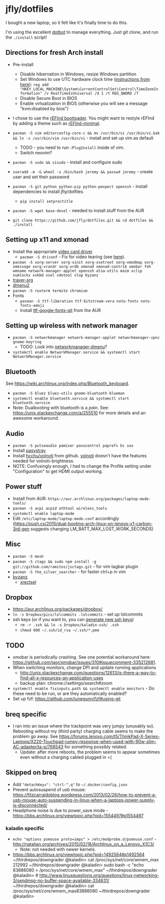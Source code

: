 # jfly/dotfiles

I bought a new laptop, so it felt like it's finally time to do this.

I'm using the excellent [dotbot](https://github.com/anishathalye/dotbot) to
manage everything. Just git clone, and run the `./install` script!

## Directions for fresh Arch install
- Pre-install
  - Disable hibernation in Windows, resize Windows partition
  - Set Windows to use UTC hardware clock time ([instructions from here](https://wiki.archlinux.org/index.php/time#UTC_in_Windows)): `reg add "HKEY_LOCAL_MACHINE\System\CurrentControlSet\Control\TimeZoneInformation" /v RealTimeIsUniversal /d 1 /t REG_QWORD /f`
  - Disable Secure Boot in BIOS
  - Enable virtualization in BIOS (otherwise you will see a message "kvm:disabled by bios")
- I chose to use the [rEFInd bootloader](https://wiki.archlinux.org/index.php/REFInd). You might want to restyle rEFInd by adding a theme such as [rEFInd-minimal](https://github.com/EvanPurkhiser/rEFInd-minimal).

- `pacman -S vim editorconfig-core-c && mv /usr/bin/vi /usr/bin/vi.bak && ln -s /usr/bin/vim /usr/bin/vi` - install and set up vim as default
  - TODO - you need to run `:PlugInstall` inside of vim.
  - Switch neovim?
- `pacman -S sudo && visudo` - install and configure sudo
- `useradd -m -G wheel -s /bin/bash jeremy && passwd jeremy` - create user and set their password
- `pacman -S git python python-pip python-pexpect openssh` - install dependencies to install jfly/dotfiles
    - `pip install setproctitle`
- `pacman -S wget base-devel` - needed to install stuff from the AUR
- `git clone https://github.com/jfly/dotfiles.git && cd dotfiles && ./install`

## Setting up x11 and xmonad
- Install the appropriate [video card driver](https://wiki.archlinux.org/index.php/xorg#Driver_installation)
  - `pacman -S driconf` - Fix for video tearing (see [here](http://www.apolitech.com/2017/04/20how-to-solve-video-tearing-on-intel.html)).
- `pacman -S xorg-server xorg-xinit xorg-xsetroot xorg-xmodmap xorg-xmessage xorg-xrandr xorg-xrdb xmonad xmonad-contrib xmobar feh wmname network-manager-applet openssh alsa-utils maim xclip numlockx xvkbd xsel xdotool slop byzanz `
- [trayer-srg](https://aur.archlinux.org/packages/trayer-srg-git/)
- [dmenu2](https://aur.archlinux.org/packages/dmenu2/)
- `pacman -S roxterm termite chromium`
- Fonts
  - `pacman -S ttf-liberation ttf-bitstream-vera noto-fonts noto-fonts-emoji`
  - Install [ttf-google-fonts-git](https://aur.archlinux.org/packages/ttf-google-fonts-git/) from the AUR

## Setting up wireless with network manager
- `pacman -S networkmanager network-manager-applet networkmanager-vpnc gnome-keyring`
  - TODO: Look into [networkmanager-dmenu](https://github.com/firecat53/networkmanager-dmenu)?
- `systemctl enable NetworkManager.service && systemctl start NetworkManager.service`

## Bluetooth
See <https://wiki.archlinux.org/index.php/Bluetooth_keyboard>.

- `pacman -S bluez bluez-utils gnome-bluetooth blueman`
- `systemctl enable bluetooth.service && systemctl start bluetooth.service`
- Note: Dualbooting with bluetooth is a *pain*. See: https://unix.stackexchange.com/a/255510 for more details and an awesome workaround.

## Audio
- `pacman -S pulseaudio pamixer pavucontrol paprefs bc sox`
- Install [pasystray](https://aur.archlinux.org/cgit/aur.git/snapshot/pasystray.tar.gz)
- Install [hcchu/volnoti](https://github.com/hcchu/volnoti#new-options-in-this-fork) from github. [volnoti](https://aur.archlinux.org/packages/volnoti) doesn't have the features needed for volnoti-brightness.
- NOTE: Confusingly enough, I had to change the Profile setting under "Configuration" to get HDMI output working.

## Power stuff
- Install from AUR: `https://aur.archlinux.org/packages/laptop-mode-tools/`
- `pacman -S acpi acpid ethtool wireless_tools`
- `systemctl enable laptop-mode`
- Edit `/etc/laptop-mode/laptop-mode.conf` accordingly (https://push.cx/2015/dual-booting-arch-linux-on-lenovo-x1-carbon-3rd-gen suggests changing LM_BATT_MAX_LOST_WORK_SECONDS)

## Misc
- `pacman -S mosh`
- `pacman -S ctags && sudo npm install -g git://github.com/ramitos/jsctags.git` - for vim tagbar plugin
- `pacman -S the_silver_searcher` - for faster ctrl+p in vim
- [byzanz](https://aur.archlinux.org/packages/byzanz/)
  - [xrectsel](https://aur.archlinux.org/packages/xrectsel/)

## Dropbox
- https://aur.archlinux.org/packages/dropbox/
- `ln -s Dropbox/pics/lolcommits .lolcommits` - set up lolcommits
- ssh keys (or if you want to, you can [generate new ssh keys](https://help.github.com/articles/generating-ssh-keys/))
  - `rm -r .ssh && ln -s Dropbox/kaladin-ssh/ .ssh`
  - `chmod 600 ~/.ssh/id_rsa ~/.ssh/*.pem`

## TODO
- xmobar is periodically crashing. See one potential workaround here: https://github.com/jaor/xmobar/issues/310#issuecomment-335212681.
- When switching monitors, change DPI and update running applications
  - http://unix.stackexchange.com/questions/12613/is-there-a-way-to-find-all-x-resources-an-application-uses
  - backup plan: chrome://settings/search#zoom
- `systemctl enable fixinputs.path && systemctl enable monitors` - Do these need to be run, or are they automatically enabled?
- Set up fzf: https://github.com/junegunn/fzf#using-git

## breq specific

- I ran into an issue where the trackpoint was very jumpy (unusably so). Rebooting without my (third party) charging cable seems to make the problem go away. See https://forums.lenovo.com/t5/ThinkPad-X-Series-Laptops/X220-Touchpad-jumpy-response-when-used-with-90w-slim-AC-adapter/ta-p/766543 for something possibly related.
  - Update: after more reboots, the problem seems to appear sometimes even without a charging cabled plugged in =(

## Skipped on breq
- Add `"detachKeys": "ctrl-^,q"` to `~/.docker/config.json`
- Prevent autosuspend of usb mouse: https://fitzcarraldoblog.wordpress.com/2013/02/26/how-to-prevent-a-usb-mouse-auto-suspending-in-linux-when-a-laptops-power-supply-is-disconnected/
- Headphone noise is due to power_save mode - https://bbs.archlinux.org/viewtopic.php?pid=1554497#p1554497

### kaladin specific

- `echo "options psmouse proto=imps" > /etc/modprobe.d/psmouse.conf` - http://natalian.org/archives/2015/02/18/Archlinux_on_a_Lenovo_X1C3/
  - Note: not needed with newer kernels.
- https://bbs.archlinux.org/viewtopic.php?pid=1492564#p1492564
~/thirdrepos/downgrader @kaladin> cat /proc/sys/net/core/wmem_max
212992
~/thirdrepos/downgrader @kaladin> sudo bash -c "echo 83886080 > /proc/sys/net/core/wmem_max"
~/thirdrepos/downgrader @kaladin> # http://www.linuxquestions.org/questions/linux-networking-3/sendmsg-no-buffer-space-available-334631/
~/thirdrepos/downgrader @kaladin> cat /proc/sys/net/core/wmem_max83886080
~/thirdrepos/downgrader @kaladin>

